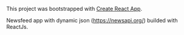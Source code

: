This project was bootstrapped with [Create React App](https://github.com/facebook/create-react-app).

Newsfeed app with dynamic json (https://newsapi.org/) builded with ReactJs.

